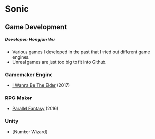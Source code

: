 # Sonic
## Game Development
##### Developer: Hongjun Wu
* Various games I developed in the past that I tried out different game engines. 
* Unreal games are just too big to fit into Github.
### Gamemaker Engine
* [I Wanna Be The Elder](https://github.com/Errrneist/Sonic/tree/master/Game%20Maker/Project%20Iwanna) (2017)
### RPG Maker
* [Parallel Fantasy](https://github.com/Errrneist/Sonic/tree/master/RPGMaker/Project%20Parallel%20Fantasy) (2016)
### Unity
* [Number Wizard]
